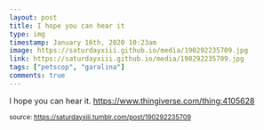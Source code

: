 ```yaml
---
layout: post
title: I hope you can hear it
type: img
timestamp: January 16th, 2020 10:23am
image: https://saturdayxiii.github.io/media/190292235709.jpg
link: https://saturdayxiii.github.io/media/190292235709.jpg
tags: ["petscop", "garalina"]
comments: true
---
```


I hope you can hear it.
<a href="https://www.thingiverse.com/thing:4105628" target="_blank">https://www.thingiverse.com/thing:4105628</a><br/>
 
  
<small>source: https://saturdayxiii.tumblr.com/post/190292235709</small>